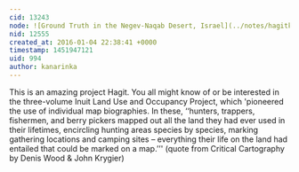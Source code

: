 ```yaml
---
cid: 13243
node: ![Ground Truth in the Negev-Naqab Desert, Israel](../notes/hagitkeysar/01-01-2016/ground-truth-in-the-negev-naqab-desert-israel)
nid: 12555
created_at: 2016-01-04 22:38:41 +0000
timestamp: 1451947121
uid: 994
author: kanarinka
---
```


This is an amazing project Hagit. You all might know of or be interested in the three-volume Inuit Land Use and Occupancy Project, which 'pioneered the use of individual map biographies. In these, ‘‘hunters, trappers, fishermen, and berry pickers mapped out all the land they had ever used in their lifetimes, encircling hunting areas species by species, marking gathering locations and camping sites – everything their life on the land had entailed that could be marked on a map.’’' (quote from Critical Cartography by Denis Wood & John Krygier)